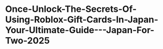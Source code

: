 # Once-Unlock-The-Secrets-Of-Using-Roblox-Gift-Cards-In-Japan-Your-Ultimate-Guide---Japan-For-Two-2025
